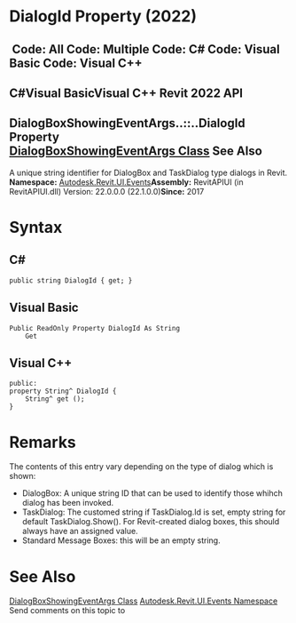 # DialogId Property (2022)

﻿
 Code: All Code: Multiple Code: C# Code: Visual Basic Code: Visual C++   
---  
C#Visual BasicVisual C++
Revit 2022 API  
---  
DialogBoxShowingEventArgs..::..DialogId Property   
[DialogBoxShowingEventArgs Class](8b6b969f-45d2-5b90-ca6d-593348ddf8d4.md "DialogBoxShowingEventArgs Class") See Also  
---  
A unique string identifier for DialogBox and TaskDialog type dialogs in Revit. 
**Namespace:** [Autodesk.Revit.UI.Events](21d3e79a-2484-60b0-b4c6-5cf65cd96039.md "Autodesk.Revit.UI.Events Namespace")**Assembly:** RevitAPIUI (in RevitAPIUI.dll) Version: 22.0.0.0 (22.1.0.0)**Since:** 2017 
# Syntax
C#  
---  
```text
public string DialogId { get; }
```
  
Visual Basic  
---  
```text
Public ReadOnly Property DialogId As String
	Get
```
  
Visual C++  
---  
```text
public:
property String^ DialogId {
	String^ get ();
}
```
  
# Remarks
The contents of this entry vary depending on the type of dialog which is shown: 
  * DialogBox: A unique string ID that can be used to identify those whihch dialog has been invoked.
  * TaskDialog: The customed string if TaskDialog.Id is set, empty string for default TaskDialog.Show(). For Revit-created dialog boxes, this should always have an assigned value.
  * Standard Message Boxes: this will be an empty string.

# See Also
[DialogBoxShowingEventArgs Class](8b6b969f-45d2-5b90-ca6d-593348ddf8d4.md "DialogBoxShowingEventArgs Class")
[Autodesk.Revit.UI.Events Namespace](21d3e79a-2484-60b0-b4c6-5cf65cd96039.md "Autodesk.Revit.UI.Events Namespace")
Send comments on this topic to 
